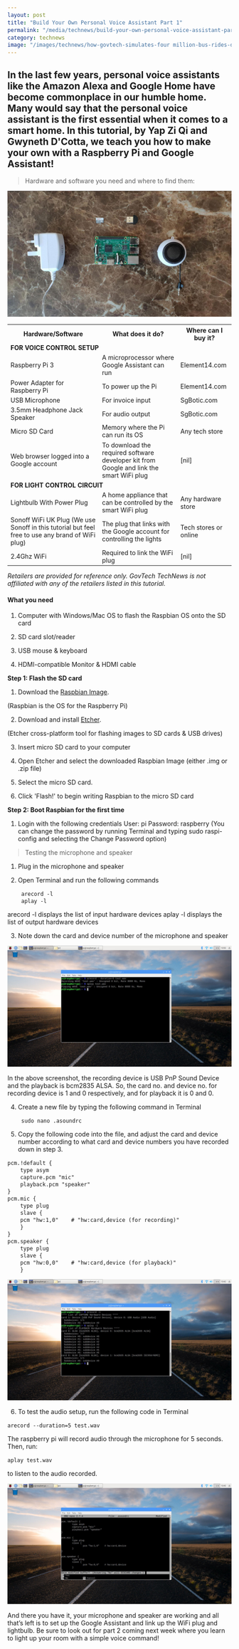 ```yaml
---
layout: post
title: "Build Your Own Personal Voice Assistant Part 1"
permalink: "/media/technews/build-your-own-personal-voice-assistant-part1"
category: technews
image: "/images/technews/how-govtech-simulates-four million-bus-rides-day-part1.png"
---
```


In the last few years, personal voice assistants like the Amazon Alexa and Google Home have become commonplace in our humble home. Many would say that the personal voice assistant is the first essential when it comes to a smart home. In this tutorial, by Yap Zi Qi and Gwyneth D'Cotta, we teach you how to make your own with a Raspberry Pi and Google Assistant! 
---



> Hardware and software you need and where to find them:
 
 ![parts to build a personal voice assistant](/images/technews/personal-voice-assistant1.jpg)
 
 
 
 
 <table class="table-h">
  <tr>
    <!-- <th>TRANS Lab</th> -->
    <th>Hardware/Software</th>
    <th>What does it do?</th>
    <th>Where can I buy it?</th>
  </tr>
  <tr>
	  <td colspan="3"><b>FOR VOICE CONTROL SETUP</b></td>
  </tr>	
  <tr>
    <!-- <td colspan="3">TRANS Lab: A*STAR</td> -->
    <td>Raspberry Pi 3</td>
    <td>A microprocessor where Google Assistant can run</td>
    <td>Element14.com</td>
  </tr>
  <tr>
    <td>Power Adapter for Raspberry Pi</td>
    <td>To power up the Pi</td>
    <td>Element14.com</td>
  </tr>
  <tr>
    <td>USB Microphone</td>
    <td>For invoice input</td>
    <td>SgBotic.com</td>
  </tr>
  <tr>
    <td>3.5mm Headphone Jack Speaker</td>
    <td>For audio output</td>
    <td>SgBotic.com</td>
  </tr>
  <tr>
    <td>Micro SD Card</td>
    <td>Memory where the Pi can run its OS</td>
    <td>Any tech store</td>
  </tr>
  <tr>
    <td>Web browser logged into a Google account</td>
    <td>To download the required software developer kit from Google and link the smart WiFi plug</td>
    <td>[nil]</td>
  </tr>
  <tr>
	  <td colspan="3"> <b>FOR LIGHT CONTROL CIRCUIT</b></td>
  </tr>	
  <tr>
    <!-- <td rowspan="5">NTU</td> -->
    <td>Lightbulb With Power Plug</td>
    <td>A home appliance that can be controlled by the smart WiFi plug</td>
    <td>Any hardware store</td>
  </tr> 
   <tr>
    <td>Sonoff WiFi UK Plug (We use Sonoff in this tutorial but feel free to use any brand of WiFi plug)</td>
    <td>The plug that links with the Google account for controlling the lights</td>
    <td>Tech stores or online</td>
  </tr> 
  <tr>
    <td>2.4Ghz WiFi</td>
    <td>Required to link the WiFi plug</td>
    <td>[nil]</td>
  </tr>
</table>
 
*Retailers are provided for reference only. GovTech TechNews is not affiliated with any of the retailers listed in this tutorial.*

#### **What you need** 

1. Computer with Windows/Mac OS to flash the Raspbian OS onto the SD card

2. SD card slot/reader

3. USB mouse & keyboard

4. HDMI-compatible Monitor & HDMI cable

**Step 1: Flash the SD card**

1. Download the [Raspbian Image](https://www.raspberrypi.org/downloads/raspbian/).

(Raspbian is the OS for the Raspberry Pi)

2. Download and install [Etcher](https://etcher.io/).

(Etcher cross-platform tool for flashing images to SD cards & USB drives)

3. Insert micro SD card to your computer

4. Open Etcher and select the downloaded Raspbian Image (either .img or .zip file)

5. Select the micro SD card.

6. Click 'Flash!' to begin writing Raspbian to the micro SD card


**Step 2: Boot Raspbian for the first time**

1. Login with the following credentials
User: pi
Password: raspberry
(You can change the password by running Terminal and typing sudo raspi-config and selecting the Change Password option)


> Testing the microphone and speaker

1. Plug in the microphone and speaker
2. Open Terminal and run the following commands

        arecord -l
        aplay -l

arecord -l displays the list of input hardware devices
aplay -l displays the list of output hardware devices


3. Note down the card and device number of the microphone and speaker 

![a screenshot of a bus route](/images/technews/personal-voice-assistant2.jpg)

In the above screenshot, the recording device is USB PnP Sound Device and the playback is bcm2835 ALSA. So, the card no. and device no. for recording device is 1 and 0 respectively, and for playback it is 0 and 0.

4. Create a new file by typing the following command in Terminal

        sudo nano .asoundrc

5.   Copy the following code into the file, and adjust the card and device number according to what card and device numbers you have recorded down in step 3.

	pcm.!default {
	    type asym
	    capture.pcm "mic"
	    playback.pcm "speaker"
	}
	pcm.mic {
	    type plug
	    slave {
		pcm "hw:1,0"	# "hw:card,device (for recording)"
	    }
	}
	pcm.speaker {
	    type plug
	    slave {
		pcm "hw:0,0"	# "hw:card,device (for playback)"
	    }


![a screenshot of a bus route](/images/technews/personal-voice-assistant3.jpg)

6.   To test the audio setup, run the following code in Terminal

	arecord --duration=5 test.wav
	
The raspberry pi will record audio through the microphone for 5 seconds.
Then, run:


	aplay test.wav

to listen to the audio recorded.

![a screenshot of a bus route](/images/technews/personal-voice-assistant4.jpg)

And there you have it, your microphone and speaker are working and all that’s left is to set up the Google Assistant and link up the WiFi plug and lightbulb. Be sure to look out for part 2 coming next week where you learn to light up your room with a simple voice command!
